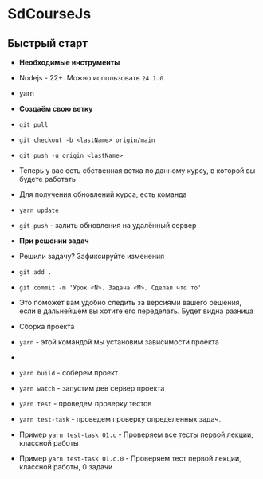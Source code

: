 # SdCourseJs



## Быстрый старт

- **Необходимые инструменты**
- Nodejs - 22+. Можно использовать `24.1.0`
- yarn
- **Создаём свою ветку**
- `git pull`
- `git checkout -b <lastName> origin/main`
- `git push -u origin <lastName>`
- Теперь у вас есть сбственная ветка по данному курсу, в которой вы будете работать
- Для получения обновлений курса, есть команда
- `yarn update`
- `git push` - залить обновления на удалённый сервер


- **При решении задач**
- Решили задачу? Зафиксируйте изменения
- `git add .`
- `git commit -m 'Урок <N>. Задача <M>. Сделал что то'`
- Это поможет вам удобно следить за версиями вашего решения, если в дальнейшем вы хотите его переделать. Будет видна разница

- Сборка проекта
- `yarn` - этой командой мы установим зависимости проекта
- 
- `yarn build` - соберем проект
- `yarn watch` - запустим дев сервер проекта
- `yarn test` - проведем проверку тестов
- `yarn test-task` - проведем проверку определенных задач. 
- Пример `yarn test-task 01.c` - Проверяем все тесты первой лекции, классной работы
- Пример `yarn test-task 01.c.0` - Проверяем тест первой лекции, классной работы, 0 задачи

